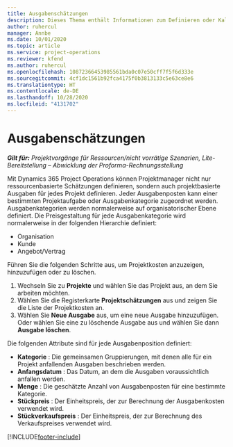 ```yaml
---
title: Ausgabenschätzungen
description: Dieses Thema enthält Informationen zum Definieren oder Kalkulieren projektbasierter Ausgaben.
author: ruhercul
manager: Annbe
ms.date: 10/01/2020
ms.topic: article
ms.service: project-operations
ms.reviewer: kfend
ms.author: ruhercul
ms.openlocfilehash: 10872366453985561bda0c07e50cff7f5f6d333e
ms.sourcegitcommit: 4cf1dc1561b92fca4175f0b3813133c5e63ce8e6
ms.translationtype: HT
ms.contentlocale: de-DE
ms.lasthandoff: 10/28/2020
ms.locfileid: "4131702"
---
```

# <a name="expense-estimates"></a>Ausgabenschätzungen
_**Gilt für:** Projektvorgänge für Ressourcen/nicht vorrätige Szenarien, Lite-Bereitstellung – Abwicklung der Proforma-Rechnungsstellung_

Mit Dynamics 365 Project Operations können Projektmanager nicht nur ressourcenbasierte Schätzungen definieren, sondern auch projektbasierte Ausgaben für jedes Projekt definieren. Jeder Ausgabenposten kann einer bestimmten Projektaufgabe oder Ausgabenkategorie zugeordnet werden. Ausgabenkategorien werden normalerweise auf organisatorischer Ebene definiert. Die Preisgestaltung für jede Ausgabenkategorie wird normalerweise in der folgenden Hierarchie definiert:

- Organisation
- Kunde
- Angebot/Vertrag

Führen Sie die folgenden Schritte aus, um Projektkosten anzuzeigen, hinzuzufügen oder zu löschen.

1. Wechseln Sie zu **Projekte** und wählen Sie das Projekt aus, an dem Sie arbeiten möchten.
2. Wählen Sie die Registerkarte **Projektschätzungen** aus und zeigen Sie die Liste der Projektkosten an.
3. Wählen Sie **Neue Ausgabe** aus, um eine neue Ausgabe hinzuzufügen. Oder wählen Sie eine zu löschende Ausgabe aus und wählen Sie dann **Ausgabe löschen**.

Die folgenden Attribute sind für jede Ausgabenposition definiert:

- **Kategorie** : Die gemeinsamen Gruppierungen, mit denen alle für ein Projekt anfallenden Ausgaben beschrieben werden.
- **Anfangsdatum** : Das Datum, an dem die Ausgaben voraussichtlich anfallen werden.
- **Menge** : Die geschätzte Anzahl von Ausgabenposten für eine bestimmte Kategorie.
- **Stückpreis** : Der Einheitspreis, der zur Berechnung der Ausgabenkosten verwendet wird.
- **Stückverkaufspreis** : Der Einheitspreis, der zur Berechnung des Verkaufspreises verwendet wird.



[!INCLUDE[footer-include](../includes/footer-banner.md)]